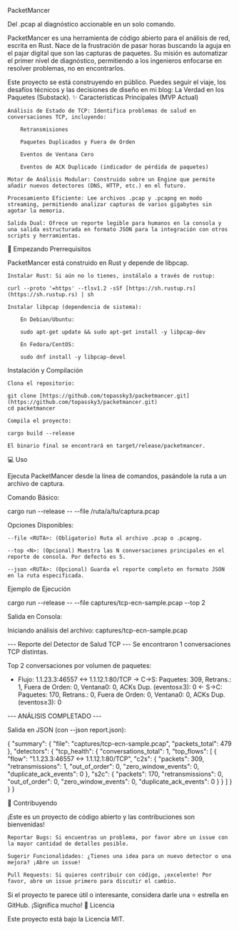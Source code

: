 PacketMancer

Del .pcap al diagnóstico accionable en un solo comando.

PacketMancer es una herramienta de código abierto para el análisis de red, escrita en Rust. Nace de la frustración de pasar horas buscando la aguja en el pajar digital que son las capturas de paquetes. Su misión es automatizar el primer nivel de diagnóstico, permitiendo a los ingenieros enfocarse en resolver problemas, no en encontrarlos.

Este proyecto se está construyendo en público. Puedes seguir el viaje, los desafíos técnicos y las decisiones de diseño en mi blog: La Verdad en los Paquetes (Substack).
✨ Características Principales (MVP Actual)

    Análisis de Estado de TCP: Identifica problemas de salud en conversaciones TCP, incluyendo:

        Retransmisiones

        Paquetes Duplicados y Fuera de Orden

        Eventos de Ventana Cero

        Eventos de ACK Duplicado (indicador de pérdida de paquetes)

    Motor de Análisis Modular: Construido sobre un Engine que permite añadir nuevos detectores (DNS, HTTP, etc.) en el futuro.

    Procesamiento Eficiente: Lee archivos .pcap y .pcapng en modo streaming, permitiendo analizar capturas de varios gigabytes sin agotar la memoria.

    Salida Dual: Ofrece un reporte legible para humanos en la consola y una salida estructurada en formato JSON para la integración con otros scripts y herramientas.

🚀 Empezando
Prerrequisitos

PacketMancer está construido en Rust y depende de libpcap.

    Instalar Rust: Si aún no lo tienes, instálalo a través de rustup:

    curl --proto '=https' --tlsv1.2 -sSf [https://sh.rustup.rs](https://sh.rustup.rs) | sh

    Instalar libpcap (dependencia de sistema):

        En Debian/Ubuntu:

        sudo apt-get update && sudo apt-get install -y libpcap-dev

        En Fedora/CentOS:

        sudo dnf install -y libpcap-devel

Instalación y Compilación

    Clona el repositorio:

    git clone [https://github.com/topassky3/packetmancer.git](https://github.com/topassky3/packetmancer.git)
    cd packetmancer

    Compila el proyecto:

    cargo build --release

    El binario final se encontrará en target/release/packetmancer.

💻 Uso

Ejecuta PacketMancer desde la línea de comandos, pasándole la ruta a un archivo de captura.

Comando Básico:

cargo run --release -- --file /ruta/a/tu/captura.pcap

Opciones Disponibles:

    --file <RUTA>: (Obligatorio) Ruta al archivo .pcap o .pcapng.

    --top <N>: (Opcional) Muestra las N conversaciones principales en el reporte de consola. Por defecto es 5.

    --json <RUTA>: (Opcional) Guarda el reporte completo en formato JSON en la ruta especificada.

Ejemplo de Ejecución

cargo run --release -- --file captures/tcp-ecn-sample.pcap --top 2

Salida en Consola:

Iniciando análisis del archivo: captures/tcp-ecn-sample.pcap

--- Reporte del Detector de Salud TCP ---
Se encontraron 1 conversaciones TCP distintas.

Top 2 conversaciones por volumen de paquetes:
  - Flujo: 1.1.23.3:46557 <-> 1.1.12.1:80/TCP
    -> C->S: Paquetes: 309, Retrans.: 1, Fuera de Orden: 0, Ventana0: 0, ACKs Dup. (eventos≥3): 0
    <- S->C: Paquetes: 170, Retrans.: 0, Fuera de Orden: 0, Ventana0: 0, ACKs Dup. (eventos≥3): 0

--- ANÁLISIS COMPLETADO ---

Salida en JSON (con --json report.json):

{
  "summary": {
    "file": "captures/tcp-ecn-sample.pcap",
    "packets_total": 479
  },
  "detectors": {
    "tcp_health": {
      "conversations_total": 1,
      "top_flows": [
        {
          "flow": "1.1.23.3:46557 <-> 1.1.12.1:80/TCP",
          "c2s": {
            "packets": 309,
            "retransmissions": 1,
            "out_of_order": 0,
            "zero_window_events": 0,
            "duplicate_ack_events": 0
          },
          "s2c": {
            "packets": 170,
            "retransmissions": 0,
            "out_of_order": 0,
            "zero_window_events": 0,
            "duplicate_ack_events": 0
          }
        }
      ]
    }
  }
}

🤝 Contribuyendo

¡Este es un proyecto de código abierto y las contribuciones son bienvenidas!

    Reportar Bugs: Si encuentras un problema, por favor abre un issue con la mayor cantidad de detalles posible.

    Sugerir Funcionalidades: ¿Tienes una idea para un nuevo detector o una mejora? ¡Abre un issue!

    Pull Requests: Si quieres contribuir con código, ¡excelente! Por favor, abre un issue primero para discutir el cambio.

Si el proyecto te parece útil o interesante, considera darle una ⭐️ estrella en GitHub. ¡Significa mucho!
📜 Licencia

Este proyecto está bajo la Licencia MIT.
